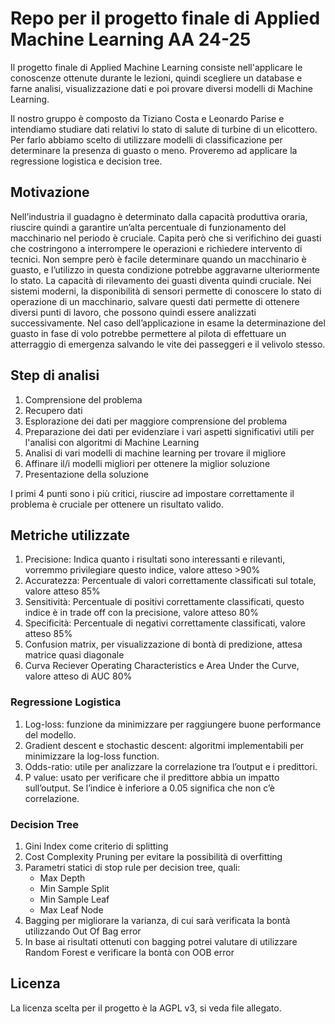 # Repo per il progetto finale di Applied Machine Learning AA 24-25

Il progetto finale di Applied Machine Learning consiste nell'applicare le conoscenze ottenute durante le lezioni, quindi scegliere un database e farne analisi, visualizzazione dati e poi provare diversi modelli di Machine Learning.

Il nostro gruppo è composto da Tiziano Costa e Leonardo Parise e intendiamo studiare dati relativi lo stato di salute di turbine di un elicottero. 
Per farlo abbiamo scelto di utilizzare modelli di classificazione per determinare la presenza di guasto o meno.
Proveremo ad applicare la regressione logistica e decision tree.

## Motivazione

Nell’industria il guadagno è determinato dalla capacità produttiva oraria, riuscire quindi a garantire un’alta percentuale di funzionamento del macchinario nel periodo è cruciale.
Capita però che si verifichino dei guasti che costringono a interrompere le operazioni e richiedere intervento di tecnici.
Non sempre però è facile determinare quando un macchinario è guasto, e l’utilizzo in questa condizione potrebbe aggravarne ulteriormente lo stato. La capacità di rilevamento dei guasti diventa quindi cruciale.
Nei sistemi moderni, la disponibilità di sensori permette di conoscere lo stato di operazione di un macchinario, salvare questi dati permette di ottenere diversi punti di lavoro, che possono quindi essere analizzati successivamente.
Nel caso dell’applicazione in esame la determinazione del guasto in fase di volo potrebbe permettere al pilota di effettuare un atterraggio di emergenza salvando le vite dei passeggeri e il velivolo stesso.

## Step di analisi

1. Comprensione del problema
2. Recupero dati
3. Esplorazione dei dati per maggiore comprensione del problema
4. Preparazione dei dati per evidenziare i vari aspetti significativi utili per l'analisi con algoritmi di Machine Learning
5. Analisi di vari modelli di machine learning per trovare il migliore
6. Affinare il/i modelli migliori per ottenere la miglior soluzione
7. Presentazione della soluzione

I primi 4 punti sono i più critici, riuscire ad impostare correttamente il problema è cruciale per ottenere un risultato valido.

## Metriche utilizzate

1. Precisione: Indica quanto i risultati sono interessanti e rilevanti, vorremmo privilegiare questo indice, valore atteso >90%
2. Accuratezza: Percentuale di valori correttamente classificati sul totale, valore atteso 85%
3. Sensitività: Percentuale di positivi correttamente classificati, questo indice è in trade off con la precisione, valore atteso 80%
4. Specificità: Percentuale di negativi correttamente classificati, valore atteso 85%
5. Confusion matrix, per visualizzazione di bontà di predizione, attesa matrice quasi diagonale
6. Curva Reciever Operating Characteristics e Area Under the Curve, valore atteso di AUC 80%

### Regressione Logistica

1. Log-loss: funzione da minimizzare per raggiungere buone performance del modello.
2. Gradient descent e stochastic descent: algoritmi implementabili per minimizzare la log-loss function.
3. Odds-ratio: utile per analizzare la correlazione tra l’output e i predittori.
4. P value: usato per verificare che il predittore abbia un impatto sull’output. Se l’indice è inferiore a 0.05 significa che non c’è correlazione.

### Decision Tree

1. Gini Index come criterio di splitting
2. Cost Complexity Pruning per evitare la possibilità di overfitting
3. Parametri statici di stop rule per decision tree, quali:
   - Max Depth
   - Min Sample Split
   - Min Sample Leaf
   - Max Leaf Node
4. Bagging per migliorare la varianza, di cui sarà verificata la bontà utilizzando Out Of Bag error
5. In base ai risultati ottenuti con bagging potrei valutare di utilizzare Random Forest e verificare la bontà con OOB error

## Licenza

La licenza scelta per il progetto è la AGPL v3, si veda file allegato.
